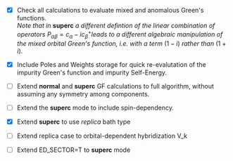 - [x]  Check all calculations to evaluate mixed and anomalous Green's functions.  
  *Note that in* **superc** *a different defintion of the  linear combination of operators* $P_{\alpha\beta}=c_\alpha - i c^+_\beta$​​ *leads to a different algebraic manipulation of the mixed orbital Green's function, i.e. with a term* $(1-i)$​ *rather than* $(1+i)$​​​. 
- [x] Include Poles and Weights storage for quick re-evalutation of the impurity Green's function and impurity Self-Energy. 

- [ ] Extend **normal** and **superc** GF calculations to full algorithm, without assuming any symmetry among components. 

- [ ] Extend the **superc** mode to include spin-dependency. 

- [x] Extend **superc** to use *replica* bath type

- [ ] Extend replica case to orbital-dependent hybridization V_k

- [ ] Extend ED_SECTOR=T to **superc** mode